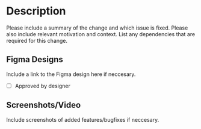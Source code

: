 # Description

Please include a summary of the change and which issue is fixed.
Please also include relevant motivation and context. 
List any dependencies that are required for this change.

## Figma Designs

Include a link to the Figma design here if neccesary.

- [ ] Approved by designer

## Screenshots/Video

Include screenshots of added features/bugfixes if neccesary.
